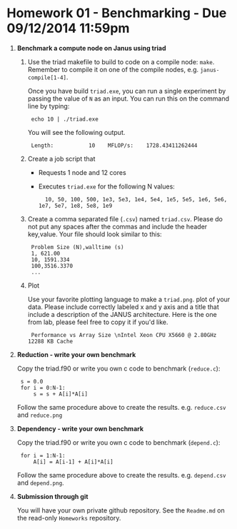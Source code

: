 # Homework 01 - Benchmarking - Due 09/12/2014 11:59pm

1. __Benchmark a compute node on Janus using triad__

	1. Use the triad makefile to build to code on a compile node:
       `make`. Remember to compile it on one of the compile nodes,
       e.g. `janus-compile[1-4]`.
	
	   Once you have build `triad.exe`, you can run a single experiment
       by passing the value of `N` as an input.  You can run this on the
       command line by typing: 

			echo 10 | ./triad.exe

	    You will see the following output.

			Length:           10    MFLOP/s:    1728.43411262444 

	2. Create a job script that
	
		- Requests 1 node and 12 cores
		- Executes  `triad.exe` for the following N values:

				10, 50, 100, 500, 1e3, 5e3, 1e4, 5e4, 1e5, 5e5, 1e6, 5e6, 1e7, 5e7, 1e8, 5e8, 1e9


	3. Create a comma separated file (`.csv`) named
        `triad.csv`. Please do not put any spaces after the commas and
        include the header key,value. Your file should look similar
        to this:

			Problem Size (N),walltime (s)
			1, 621.00
			10, 1591.334
			100,3516.3370
			...

	4. Plot

        Use your favorite plotting language to make a `triad.png`. plot
        of your data. Please include correctly labeled x and y axis
        and a title that include a description of the JANUS
        architecture. Here is the one from lab, please feel free to
        copy it if you'd like.
		
			Performance vs Array Size \nIntel Xeon CPU X5660 @ 2.80GHz 12288 KB Cache

   
2. __Reduction - write your own benchmark__

   Copy the triad.f90 or write you own c code to benchmark (`reduce.c`):

		s = 0.0
		for i = 0:N-1:
			s = s + A[i]*A[i]

	Follow the same procedure above to create the results. e.g. `reduce.csv` and `reduce.png`

3. __Dependency - write your own benchmark__

   Copy the triad.f90 or write you own c code to benchmark (`depend.c`):

		for i = 1:N-1:
			A[i] = A[i-1] + A[i]*A[i]

	Follow the same procedure above to create the
    results. e.g. `depend.csv` and `depend.png`. 

4. __Submission through git__

   You will have your own private github repository. See the `Readme.md`
   on the read-only `Homeworks` repository.

